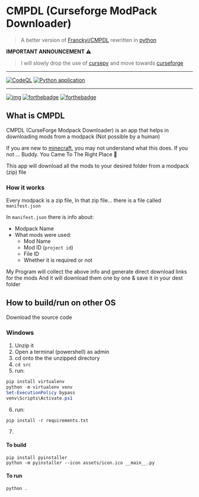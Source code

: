 # CMPDL (Curseforge ModPack Downloader)
> A better version of [Franckyi/CMPDL](https://github.com/Franckyi/CMPDL) rewritten in [python](https://python.org/about)

**IMPORTANT ANNOUNCEMENT :warning:** 
> I will slowly drop the use of [cursepy](https://github.com/Owen-Cochell/cursepy) and move towards [curseforge](https://github.com/Advik-B/CurseForge-API)
---
[![CodeQL](https://github.com/Advik-B/CMPDL/actions/workflows/codeql.yml/badge.svg?branch=RewriteOnceMore)](https://github.com/Advik-B/CMPDL/actions/workflows/codeql.yml)
[![Python application](https://github.com/Advik-B/CMPDL/actions/workflows/python-app.yml/badge.svg?branch=RewriteOnceMore)](https://github.com/Advik-B/CMPDL/actions/workflows/python-app.yml)

---

[![img](https://img.shields.io/discord/931002932789399564?label=Discord&logo=discord&logoColor=5561f5&style=for-the-badge)](https://discord.gg/AxfhEeTJMw)
[![forthebadge](https://forthebadge.com/images/badges/made-with-python.svg)](https://forthebadge.com)
[![forthebadge](https://forthebadge.com/images/badges/powered-by-coffee.svg)](https://forthebadge.com)


## What is CMPDL

CMPDL (CurseForge Modpack Downloader) is an app that helps in downloading mods from a modpack (Not possible by a human)

If you are new to [minecraft](https://minecraft.net), you may not understand what this does. If you not ... Buddy. You Came To The Right Place 🙂

This app will download all the mods to your desired folder from a modpack (zip) file

### How it works

Every modpack is a zip file, In that zip file... there is a file called `manifest.json`

In `manifest.json` there is info about:

- Modpack Name
- What mods were used:
  - Mod Name
  - Mod ID (`project id`)
  - File ID
  - Whether it is required or not

My Program will collect the above info and generate direct download links for the mods
And it will download them one by one & save it in your dest folder

## How to build/run on other OS

Download the source code

### Windows

1. Unzip it
2. Open a terminal (powershell) as admin
3. cd onto the the unzipped directory
4. `cd src`
5. run:
```ps1
pip install virtualenv
python -m virtualenv venv
Set-ExecutionPolicy bypass
venv\Scripts\Activate.ps1
```
6. run:
```
pip install -r requirements.txt
```
7.
#### To build
```
pip install pyinstaller
python -m pyinstaller --icon assets/icon.ico __main__.py
```
#### To run
```
python .
```
